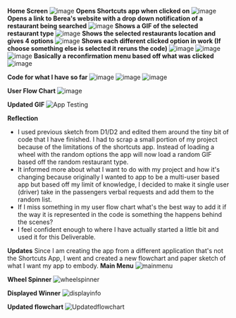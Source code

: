 **Home Screen**
![image](https://user-images.githubusercontent.com/46610322/110524601-9920e980-80e1-11eb-9948-44f29c1f6f7f.png)
**Opens Shortcuts app when clicked on**
![image](https://user-images.githubusercontent.com/46610322/110524710-bbb30280-80e1-11eb-9b8d-8392a5b83339.png) 
**Opens a link to Berea's website with a drop down notification of a restaurant being searched**
![image](https://user-images.githubusercontent.com/46610322/110524783-d5ece080-80e1-11eb-8a31-91a920edfcde.png)
**Shows a GIF of the selected restaurant type**
![image](https://user-images.githubusercontent.com/46610322/110525111-354af080-80e2-11eb-82c9-ada6da478918.png)
**Shows the selected restaurants location and gives 4 options**
![image](https://user-images.githubusercontent.com/46610322/110525228-57dd0980-80e2-11eb-8974-52386b33c3b2.png)
**Shows each different clicked option in work (If choose something else is selected it reruns the code)**
![image](https://user-images.githubusercontent.com/46610322/110525297-6e836080-80e2-11eb-8783-e4bbdafa81e5.png)
![image](https://user-images.githubusercontent.com/46610322/110525326-7511d800-80e2-11eb-93c1-eb616b0a6035.png)
![image](https://user-images.githubusercontent.com/46610322/110525352-7cd17c80-80e2-11eb-94a1-036879f9989f.png)
**Basically a reconfirmation menu based off what was clicked**
![image](https://user-images.githubusercontent.com/46610322/110525528-ac808480-80e2-11eb-9001-1a74ea682ac7.png)

**Code for what I have so far**
![image](https://user-images.githubusercontent.com/46610322/110525621-cf129d80-80e2-11eb-808c-606439b8baf8.png)
![image](https://user-images.githubusercontent.com/46610322/110525644-d5a11500-80e2-11eb-851e-ae5504e3906b.png)
![image](https://user-images.githubusercontent.com/46610322/110525673-de91e680-80e2-11eb-9f9b-c90e4056c048.png)

**User Flow Chart**
![image](https://user-images.githubusercontent.com/46610322/110723438-0ae05c80-81e2-11eb-9d21-4ccce4d1c7ba.png)

**Updated GIF**
![App Testing](https://user-images.githubusercontent.com/46610322/111745201-aa48c380-8862-11eb-9d86-9aa106e33b81.gif)


**Reflection**
- I used previous sketch from D1/D2 and edited them around the tiny bit of code that I have finished. I had to scrap a small portion of my project because of the limitations of the shortcuts app. Instead of loading a wheel with the random options the app will now load a random GIF based off the random restaurant type.
- It informed more about what I want to do with my project and how it's changing because originally I wanted to app to be a multi-user based app but based off my limit of knowledge, I decided to make it single user (driver) take in the passengers verbal requests and add them to the random list.
- If I miss something in my user flow chart what's the best way to add it if the way it is represented in the code is something the happens behind the scenes?
- I feel confident enough to where I have actually started a little bit and used it for this Deliverable. 

**Updates**
Since I am creating the app from a different application that's not the Shortcuts App, I went and created a new flowchart and paper sketch of what I want my app to embody.
**Main Menu**
![mainmenu](https://user-images.githubusercontent.com/46610322/114023890-6a617480-9841-11eb-8e3f-59db33cdec59.jpg)

**Wheel Spinner**
![wheelspinner](https://user-images.githubusercontent.com/46610322/114023930-751c0980-9841-11eb-89c4-0b37e85e63d2.jpg)


**Displayed Winner**
![displayinfo](https://user-images.githubusercontent.com/46610322/114023967-7cdbae00-9841-11eb-8426-ae94702b7711.jpg)

**Updated flowchart**
![Updatedflowchart](https://user-images.githubusercontent.com/46610322/114024015-89f89d00-9841-11eb-8e76-0d9f15075802.png)
